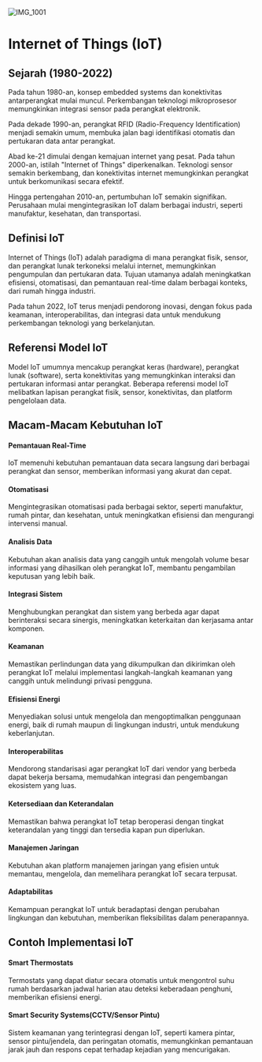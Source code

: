 ![IMG_1001](https://github.com/zildjianvitoo/iot-pertemuan1/assets/106888051/03809580-c1c3-4ae8-9030-40526dd1d917)

# Internet of Things (IoT)

## Sejarah (1980-2022)

Pada tahun 1980-an, konsep embedded systems dan konektivitas antarperangkat mulai muncul. Perkembangan teknologi mikroprosesor memungkinkan integrasi sensor pada perangkat elektronik.

Pada dekade 1990-an, perangkat RFID (Radio-Frequency Identification) menjadi semakin umum, membuka jalan bagi identifikasi otomatis dan pertukaran data antar perangkat.

Abad ke-21 dimulai dengan kemajuan internet yang pesat. Pada tahun 2000-an, istilah "Internet of Things" diperkenalkan. Teknologi sensor semakin berkembang, dan konektivitas internet memungkinkan perangkat untuk berkomunikasi secara efektif.

Hingga pertengahan 2010-an, pertumbuhan IoT semakin signifikan. Perusahaan mulai mengintegrasikan IoT dalam berbagai industri, seperti manufaktur, kesehatan, dan transportasi.

## Definisi IoT

Internet of Things (IoT) adalah paradigma di mana perangkat fisik, sensor, dan perangkat lunak terkoneksi melalui internet, memungkinkan pengumpulan dan pertukaran data. Tujuan utamanya adalah meningkatkan efisiensi, otomatisasi, dan pemantauan real-time dalam berbagai konteks, dari rumah hingga industri.

Pada tahun 2022, IoT terus menjadi pendorong inovasi, dengan fokus pada keamanan, interoperabilitas, dan integrasi data untuk mendukung perkembangan teknologi yang berkelanjutan.

## Referensi Model IoT

Model IoT umumnya mencakup perangkat keras (hardware), perangkat lunak (software), serta konektivitas yang memungkinkan interaksi dan pertukaran informasi antar perangkat. Beberapa referensi model IoT melibatkan lapisan perangkat fisik, sensor, konektivitas, dan platform pengelolaan data.

## Macam-Macam Kebutuhan IoT

#### Pemantauan Real-Time
IoT memenuhi kebutuhan pemantauan data secara langsung dari berbagai perangkat dan sensor, memberikan informasi yang akurat dan cepat.
#### Otomatisasi
Mengintegrasikan otomatisasi pada berbagai sektor, seperti manufaktur, rumah pintar, dan kesehatan, untuk meningkatkan efisiensi dan mengurangi intervensi manual.
#### Analisis Data
Kebutuhan akan analisis data yang canggih untuk mengolah volume besar informasi yang dihasilkan oleh perangkat IoT, membantu pengambilan keputusan yang lebih baik.

#### Integrasi Sistem 
Menghubungkan perangkat dan sistem yang berbeda agar dapat berinteraksi secara sinergis, meningkatkan keterkaitan dan kerjasama antar komponen.

#### Keamanan
Memastikan perlindungan data yang dikumpulkan dan dikirimkan oleh perangkat IoT melalui implementasi langkah-langkah keamanan yang canggih untuk melindungi privasi pengguna.

#### Efisiensi Energi
Menyediakan solusi untuk mengelola dan mengoptimalkan penggunaan energi, baik di rumah maupun di lingkungan industri, untuk mendukung keberlanjutan.
#### Interoperabilitas
Mendorong standarisasi agar perangkat IoT dari vendor yang berbeda dapat bekerja bersama, memudahkan integrasi dan pengembangan ekosistem yang luas.

#### Ketersediaan dan Keterandalan 
Memastikan bahwa perangkat IoT tetap beroperasi dengan tingkat keterandalan yang tinggi dan tersedia kapan pun diperlukan.
#### Manajemen Jaringan
Kebutuhan akan platform manajemen jaringan yang efisien untuk memantau, mengelola, dan memelihara perangkat IoT secara terpusat.

#### Adaptabilitas
Kemampuan perangkat IoT untuk beradaptasi dengan perubahan lingkungan dan kebutuhan, memberikan fleksibilitas dalam penerapannya.

## Contoh Implementasi IoT

#### Smart Thermostats
Termostats yang dapat diatur secara otomatis untuk mengontrol suhu rumah berdasarkan jadwal harian atau deteksi keberadaan penghuni, memberikan efisiensi energi.

#### Smart Security Systems(CCTV/Sensor Pintu)
Sistem keamanan yang terintegrasi dengan IoT, seperti kamera pintar, sensor pintu/jendela, dan peringatan otomatis, memungkinkan pemantauan jarak jauh dan respons cepat terhadap kejadian yang mencurigakan.
 

